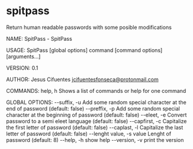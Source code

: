 # spitpass
Return human readable passwords with some posible modifications


NAME:
   SpitPass - SpitPass

USAGE:
   SpitPass [global options] command [command options] [arguments...]

VERSION:
   0.1

AUTHOR:
   Jesus Cifuentes <jcifuentesfonseca@protonmail.com>

COMMANDS:
   help, h  Shows a list of commands or help for one command

GLOBAL OPTIONS:
   --suffix, -u              Add some random special character at the end of password (default: false)
   --preffix, -p             Add some random special character at the beginning of password (default: false)
   --eleet, -e               Convert password to a semi eleet language (default: false)
   --capfirst, -c            Capitalize the first letter of password (default: false)
   --caplast, -l             Capitalize the last letter of password (default: false)
   --lenght value, -s value  Lenght of password (default: 8)
   --help, -h                show help
   --version, -v             print the version